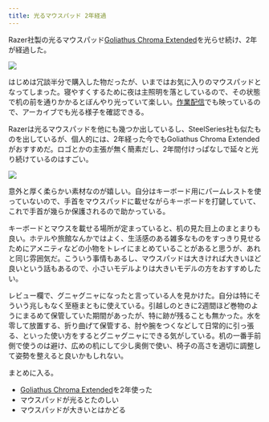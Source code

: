 ```yaml
---
title: 光るマウスパッド 2年経過
---
```

Razer社製の光るマウスパッド[Goliathus Chroma Extended](https://www.amazon.co.jp/dp/B07JJ4RG2T)を光らせ続け、2年が経過した。

![](https://lh3.googleusercontent.com/docs/ADP-6oGy-ZynzWQXnJzc1t2kMyUMssSHmfLDLkA9NYYw0E3FXpto8N_jDdnNVUaUhuOBFVUzcbeFEMv5OTD8nbKe02ON8H8BMvYwUZQIZ-NA4FHyTiILyPB0Y1v4eW8Zx6FZilyDrkdNY-yCCvUDdulLUaHAEOZnhyle482fE5MLpvAKgd6hmthxg9vn8Zv2ILg7M9a82LygMPXXXJY4JmEnwyE_byp5Tx1LIl7Qm9EtvBRINe9SHGyMAj0LFFTqpG38rTyN9OIheZNjk5VYha82yCpNkHtgh3UhFwmXngPzaaH84udPDXHCqSPEryM-UAC1sYsuSvrp9heZWxUKqetd2mJbdGinUVdoqr9WgGCFcUqyedib2R5cRFeuWOMFY3ODJhJmmPzYtQC-zw4l9P5mkIm2MY0PHM27osAgYectjgCvfuIV89pUFbbgLGz8f5GizLHRxHo7qCHX7BhJiIHOfk-po4_dzkFBIMuIn7e88tE6YiPibzHxFQWMvD5bii42k4uYUnV49aCaSm4bwr0MrA_xkvOt8B753MQR6m_Iam9i3a5ADkb4VH8kZ8Onx68oxFYfinWm7q5Rd9Fh9In_cWm7UxeHu5XKef15xpPX4xhcfdF9l_0GfmUiJnL9QbwzO1YwbFG3cSTJyFb8zjKWyg07RikucbNQ0zYU4rvY9c9_dM1-TRGU7JCT1vCYBbZl0h8E6vRcWvR2mGclzWq_EdNPv1s0ZWqUDfr23hGx9luusRc434QEvtfuX3Ji7WSQsLkeXUMBsKuhuahqd6iHb5TcfbtRMDUfF-u8jYQxrGxzrbI-iK5oTlGm9j4UqkiDBAJQjJhdhlHdaMYE82Eo66i1C_Zz_ztUkA7t3mnFOHNMIKrPK8lAQ1456781HFCoXs4dD9BEMo0UlD1zyw0DnoiEq57PR7LNDda5gxkf55NRSAtQGMQdOcqX31sjDFVT8IYi9Z2Y-gNJWx1Ua5ck9y0qDUJeOKUgUrrgfrPEaln8Db2AKwIxTUM34SchFbQc0LC1kCGBadkChsT41fkpBpz-uJ0wbobkwsxwKjC4MW0uDLT37sI6epmkb6jEUk7uT-LHF_YK27ZSstkV3FqL1GfiUBTWi-AniawIg7zit75IeOAoJylLHBxBZwZMZ6-iEYf86exTWCCoj-7k7zi2NcqN7JMo_k0iiyNxHOfRuRYXgXuBGMO8Tq9yiX5nL4_hqWC9CTV1rpLVSWQQ09lGo1e3b59-rShU6eT2wFRUDFt6D8Xb)

はじめは冗談半分で購入した物だったが、いまではお気に入りのマウスパッドとなってしまった。寝やすくするために夜は主照明を落としているので、その状態で机の前を通りかかるとぼんやり光っていて楽しい。[作業配信](https://www.youtube.com/c/r7kamura)でも映っているので、アーカイブでも光る様子を確認できる。

Razerは光るマウスパッドを他にも幾つか出しているし、SteelSeries社も似たものを出しているが、個人的には、2年経った今でもGoliathus Chroma Extendedがおすすめだ。ロゴとかの主張が無く簡素だし、2年間付けっぱなしで延々と光り続けているのはすごい。

![](https://lh3.googleusercontent.com/docs/ADP-6oES_zTWGpt0N79PnDATja7uocMoT0ibIsQfjXLzIF8b2jcWETQ_uegLu7RSnHUiktg_7FbqyjwVgohMPHjmiiDC2yCbIyR3M6_ZIFgOVB5yH5G-cp0t2aFrxn-ZHDYYkv-lCjanV61MSq3W4B4q57Z5W7g8HFeJW_MG2iz4UMoBXdOi1kfJ79d1E5mVFzfW7gUJCdXvA5x-jczJxjv-ET8cjlgHPFIgHlQ7WfVSI6ljno6c8xn6vR72S8E82OsKhRI7PkgPWQuu1RuR7Sq8l3RzkRN5zvzIL1PMOO8Dro3bRGbYsXkfg_Fs2IfZ1VpX4FLATwnfKRBhUN7dZpjLu8iCSeWZzssoQsW2vrVrjNgZtr0Pc13J_NvDl80mYL-V4xlWL-RQKy-LV6FK_F4Yb8Y6kjLEEVeOI_zHumf1XdRSV6nUmVt7j0_VPBxJLJPfXn_3X1G8c41DkHdMud8digGv5q4yFbbP7HHFSM03gtJVQF_8r4kgwldri2B8MbEQ01KomGYpwO7IwzVyiaTNiIM0frUAT2IWAfd8ad7ChLzuYuyfjhyOov2DFlnmtURpYFJrxWtIhACsU7rdTm5Oa9FqEEyb4MH2FUXR3Ejx7cDE2qKSX2s3CyM5E0-877oZwjEjhmtNpMEMwmTpMNkj1-5hqAX_dZ63KYabGjS9AsSUBdioLRptfPoFj69q1QpIctFszL9b_CP6uiDUeYoxYuF7vhwmfG6VS5K8mKNkfuSPrM_DtMXFE-uz88lq-8UaR8Gg_sjCmPZX4IW-YGNPnxCzGPg3GRkBMKV-Gz1PO7Ozk0awr_bXQXnDWZWJbE0g5kda_RCGisE6w0OHeNaFSuHyJHREBqbJTVqC-_zUEr9aqlATC_R12Io9kGud9ZM-Va3tPOx--kaJOhJBbEIufZQZ_rbxtsx2DO3dN237YCXFvxT_3EzWYxYYgzrH8nTuFBNOYxm2yZnzUNJQCRKVi0emjoscEmRZ4Wtv9J2_fBVUYpo-_GsIvhrgKvNkA89n0BVm1fqwc3RFv2A-hpgcbdsvduHP2wG7V3LUuYpmggnynv2WKObwvLFJDSeZRMLAXgEz3yAFvlOAu1Wkc_M343DY_7qUbY7CJRbaVGIaYfMveRn8r5qdMSFPZqspsbflKc-TycQ20c0aLqu6lE_u4_s49hXuy3CFY3_4WIHBg_gm4ZRY7G7a7t-wvdyiKtffMJqyK9pOGYzBRbM8QzV2SCtV8NmAnjoCK-0MmQUz1vdM6ijW)

意外と厚く柔らかい素材なのが嬉しい。自分はキーボード用にパームレストを使っていないので、手首をマウスパッドに載せながらキーボードを打鍵していて、これで手首が幾らか保護されるので助かっている。

キーボードとマウスを載せる場所が定まっていると、机の見た目上のまとまりも良い。ホテルや旅館なんかではよく、生活感のある雑多なものをすっきり見せるためにアメニティなどの小物をトレイにまとめていることがあると思うが、あれと同じ雰囲気だ。こういう事情もあるし、マウスパッドは大きければ大きいほど良いという話もあるので、小さいモデルよりは大きいモデルの方をおすすめしたい。

レビュー欄で、グニャグニャになったと言っている人を見かけた。自分は特にそういう兆しもなく至極まともに使えている。引越しのときに2週間ほど巻物のようにまるめて保管していた期間があったが、特に跡が残ることも無かった。水を零して放置する、折り曲げて保管する、肘や腕をつくなどして日常的に引っ張る、といった使い方をするとグニャグニャにできる気がしている。机の一番手前側で使うのは避け、広めの机にして少し奥側で使い、椅子の高さを適切に調整して姿勢を整えると良いかもしれない。

まとめに入る。

*   [Goliathus Chroma Extended](https://www.amazon.co.jp/dp/B07JJ4RG2T)を2年使った
*   マウスパッドが光るとたのしい
*   マウスパッドが大きいとはかどる
